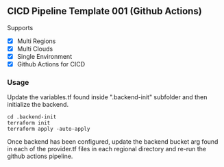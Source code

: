 ## CICD Pipeline Template 001 (Github Actions)
Supports 
- [x] Multi Regions
- [x] Multi Clouds
- [x] Single Environment
- [x] Github Actions for CICD

### Usage

Update the variables.tf found inside ".backend-init" subfolder and then initialize the backend.

```
cd .backend-init
terraform init
terraform apply -auto-apply
```

Once backend has been configured, update the backend bucket arg found in each of the provider.tf files in each regional directory and re-run the github actions pipeline.
